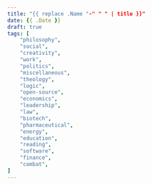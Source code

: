 ```yaml
---
title: "{{ replace .Name "-" " " | title }}"
date: {{ .Date }}
draft: true
tags: [
	"philosophy",
	"social",
	"creativity",
	"work",
	"politics",
	"miscellaneous",
	"theology",
	"logic",
	"open-source",
	"economics",
	"leadership",
	"law",
	"biotech",
	"pharmaceutical",
	"energy",
	"education",
	"reading",
	"software",
	"finance",
	"combat",
]
---
```


